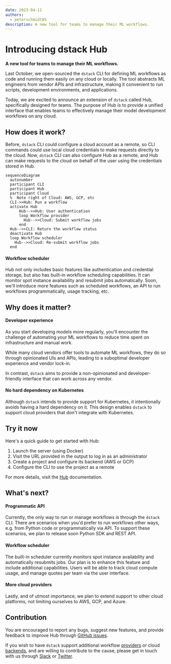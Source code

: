 ```yaml
---
date: 2023-04-11
authors:
  - peterschmidt85
description: A new tool for teams to manage their ML workflows.
---
```


# Introducing dstack Hub

__A new tool for teams to manage their ML workflows.__

Last October, we open-sourced the `dstack` CLI for defining ML workflows as code and running them easily on any cloud or
locally. The tool abstracts ML engineers from vendor APIs and infrastructure, making it convenient to run scripts,
development environments, and applications.

<!-- more -->

Today, we are excited to announce an extension of `dstack` called Hub, specifically designed for teams. The purpose of Hub
is to provide a unified interface that enables teams to effectively manage their model development workflows on any
cloud.

## How does it work?

Before, `dstack` CLI could configure a cloud account as a remote, so CLI commands could use local cloud credentials to
make requests directly to the cloud. Now, `dstack` CLI can also configure Hub as a remote, and Hub can make requests to
the cloud on behalf of the user using the credentials stored in Hub.

```mermaid
sequenceDiagram
  autonumber
  participant CLI
  participant Hub
  participant Cloud
  %  Note right of Cloud: AWS, GCP, etc
  CLI->>Hub: Run a workflow
  activate Hub
      Hub-->>Hub: User authentication
      loop Workflow provider
        Hub-->>Cloud: Submit workflow jobs
      end
  Hub-->>CLI: Return the workflow status
  deactivate Hub
  loop Workflow scheduler
    Hub-->>Cloud: Re-submit workflow jobs
  end
```

#### Workflow scheduler

Hub not only includes basic features like authentication and credential storage, but also has built-in workflow
scheduling capabilities. It can monitor spot instance availability and resubmit jobs automatically. Soon, we'll
introduce more features such as scheduled workflows, an API to run workflows programmatically, 
usage tracking, etc.

## Why does it matter?

#### Developer experience

As you start developing models more regularly, you'll encounter the challenge of automating your ML workflows to reduce
time spent on infrastructure and manual work.

While many cloud vendors offer tools to automate ML workflows, they do so through opinionated UIs and APIs, leading to a
suboptimal developer experience and vendor lock-in.

In contrast, `dstack` aims to provide a non-opinionated and developer-friendly interface that can work across any 
vendor.

#### No hard dependency on Kubernetes

Although `dstack` intends to provide support for Kubernetes, it intentionally avoids having a hard dependency on it. This
design enables `dstack` to support cloud providers that don't integrate with Kubernetes.

## Try it now

Here's a quick guide to get started with Hub:

1. Launch the server (using Docker)
2. Visit the URL provided in the output to log in as an administrator
3. Create a project and configure its backend (AWS or GCP)
4. Configure the CLI to use the project as a remote

For more details, visit the [Hub](../../docs/installation/hub.md) documentation. 

## What's next?

#### Programmatic API

Currently, the only way to run or manage workflows is through the `dstack` CLI. There are scenarios when you'd prefer to run
workflows other ways, e.g. from Python code or programmatically via API. To support these scenarios, we plan to release soon
Python SDK and REST API.

#### Workflow scheduler

The built-in scheduler currently monitors spot instance availability and automatically resubmits jobs. Our plan is to
enhance this feature and include additional capabilities. Users will be able to track cloud compute usage, and manage
quotes per team via the user interface.

[//]: # (#### User interface)

[//]: # (Furthermore, the user interface will continue to evolve, ultimately providing the same functionality as the CLI.)

#### More cloud providers

Lastly, and of utmost importance, we plan to extend support to other cloud platforms, not limiting ourselves to AWS,
GCP, and Azure.

## Contribution

You are encouraged to report any bugs, suggest new features, and provide feedback to improve Hub
through [GitHub issues](https://github.com/dstackai/dstack/issues/new/choose).

If you wish to have `dstack` support additional workflow [providers](../../docs/reference/providers/bash.md) or
cloud [backends](../../docs/installation/index.md#configure-a-remote),
and are willing to contribute to the cause, please get in touch with us
through [Slack](https://join.slack.com/t/dstackai/shared_invite/zt-xdnsytie-D4qU9BvJP8vkbkHXdi6clQ)
or [Twitter](https://twitter.com/dstackai).
